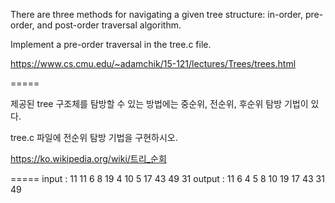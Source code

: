 There are three methods for navigating a given tree structure: in-order, pre-order, and post-order traversal algorithm.

Implement a pre-order traversal in the tree.c file.

https://www.cs.cmu.edu/~adamchik/15-121/lectures/Trees/trees.html

=====

제공된 tree 구조체를 탐방할 수 있는 방법에는 중순위, 전순위, 후순위 탐방 기법이 있다.

tree.c 파일에 전순위 탐방 기법을 구현하시오.

https://ko.wikipedia.org/wiki/트리_순회

=====
input : 11 11 6 8 19 4 10 5 17 43 49 31
output : 11 6 4 5 8 10 19 17 43 31 49